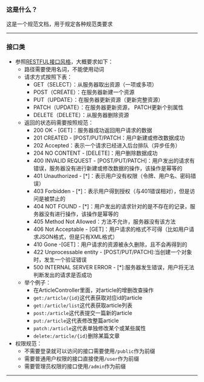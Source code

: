 ### 这是什么？

这是一个规范文档，用于规定各种规范类要求

---

### 接口类

- 参照[RESTFUL接口风格](https://blog.csdn.net/zzvar/article/details/118164133)，大概要求如下：
    - 路径需要使用名词，不能使用动词
    - 请求方式按照下表：
        - GET（SELECT）：从服务器取出资源（一项或多项）
        - POST（CREATE）：在服务器新建一个资源
        - PUT（UPDATE）：在服务器更新资源（更新完整资源）
        - PATCH（UPDATE）：在服务器更新资源， PATCH更新个别属性
        - DELETE（DELETE）：从服务器删除资源
    - 返回的状态码需要按照规范：
        - 200 OK - [GET]：服务器成功返回用户请求的数据
        - 201 CREATED - [POST/PUT/PATCH：用户新建或修改数据成功
        - 202 Accepted：表示一个请求已经进入后台排队（异步任务）
        - 204 NO CONTENT - [DELETE]：用户删除数据成功
        - 400 INVALID REQUEST - [POST/PUT/PATCH]：用户发出的请求有错误，服务器没有进行新建或修改数据的操作，该操作是幂等的
        - 401 Unauthorized - [*]：表示用户没有权限（令牌、用户名、密码错误）
        - 403 Forbidden - [*]：表示用户得到授权（与401错误相对），但是访问是被禁止的
        - 404 NOT FOUND - [*]：用户发出的请求针对的是不存在的记录，服务器没有进行操作，该操作是幂等的
        - 405 Method Not Allowed：方法不允许，服务器没有该方法
        - 406 Not Acceptable - [GET]：用户请求的格式不可得（比如用户请求JSON格式，但是只有XML格式）
        - 410 Gone -[GET]：用户请求的资源被永久删除，且不会再得到的
        - 422 Unprocessable entity - [POST/PUT/PATCH]:当创建一个对象时，发生一个验证错误
        - 500 INTERNAL SERVER ERROR - [*]:服务器发生错误，用户将无法判断发出的请求是否成功
    - 举个例子：
      - 在ArticleController里面，对article的增删改查操作
      - `get:/article/{id}`这代表获取对应id的article
      - `get:/article/list`这代表获取article列表
      - `post:/article`这代表提交一篇新的article
      - `put:/article`这代表修改整篇article
      - `patch:/article`这代表单独修改某个或某些属性
      - `delete:/article/{id}`删除某篇文章
- 权限规范：
  - 不需要登录就可以访问的接口需要使用`/public`作为前缀
  - 需要普通用户权限的接口直接使用`/user`作为前缀
  - 需要管理员权限的接口使用`/admin`作为前缀

---